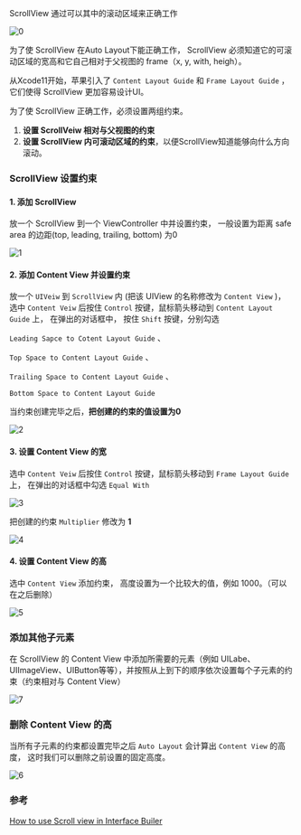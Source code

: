 

ScrollView 通过可以其中的滚动区域来正确工作

![0](../.vuepress/public/images/iOS/UIScrollView/0.png)



为了使 ScrollView 在Auto Layout下能正确工作， ScrollView 必须知道它的可滚动区域的宽高和它自己相对于父视图的 frame（x, y, with, heigh）。

从Xcode11开始，苹果引入了 `Content Layout Guide`  和 `Frame Layout Guide` ，它们使得 ScrollView 更加容易设计UI。 

为了使 ScrollView 正确工作，必须设置两组约束。

1. **设置 ScrollVeiw 相对与父视图的约束**
2. **设置 ScrollView 内可滚动区域的约束**，以便ScrollView知道能够向什么方向滚动。





### ScrollView 设置约束

#### 1. 添加 ScrollView 

放一个 ScrollView 到一个 ViewController 中并设置约束， 一般设置为距离 safe area 的边距(top, leading, trailing, bottom) 为0

![1](../.vuepress/public/images/iOS/UIScrollView/1.png)



#### 2. 添加 Content View 并设置约束



放一个 `UIVeiw` 到 `ScrollView` 内 (把该 UIView 的名称修改为 `Content View` )， 选中 `Content Veiw` 后按住 `Control` 按键，鼠标箭头移动到 `Content Layout Guide` 上， 在弹出的对话框中， 按住 `Shift` 按键，分别勾选

 `Leading Sapce to Cotent Layout Guide` 、

`Top Space to Content Layout Guide` 、

`Trailing Space to Content Layout Guide` 、

`Bottom Space to Content Layout Guide` 

当约束创建完毕之后，**把创建的约束的值设置为0**

![2](../.vuepress/public/images/iOS/UIScrollView/2.png)





#### 3. 设置 Content View 的宽

选中 `Content Veiw` 后按住 `Control` 按键，鼠标箭头移动到 `Frame Layout Guide` 上， 在弹出的对话框中勾选 `Equal With` 

![3](../.vuepress/public/images/iOS/UIScrollView/3.png)



把创建的约束 `Multiplier` 修改为 **1**

![4](../.vuepress/public/images/iOS/UIScrollView/4.png)



#### 4. 设置 Content View 的高



选中 `Content View` 添加约束， 高度设置为一个比较大的值，例如 1000。（可以在之后删除）

![5](../.vuepress/public/images/iOS/UIScrollView/5.png)



### 添加其他子元素



在 ScrollView 的 Content View 中添加所需要的元素（例如 UILabe、UIImageView、UIButton等等），并按照从上到下的顺序依次设置每个子元素的约束（约束相对与 Content View）

![7](../.vuepress/public/images/iOS/UIScrollView/7.png)



### 删除 Content View 的高

当所有子元素的约束都设置完毕之后 `Auto Layout` 会计算出 `Content View` 的高度， 这时我们可以删除之前设置的固定高度。

![6](../.vuepress/public/images/iOS/UIScrollView/6.png)



### 参考

[How to use Scroll view in Interface Builer](https://fluffy.es/scrollview-storyboard-xcode-11/#structure)

